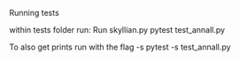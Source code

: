 Running tests

within tests folder run:
Run skyllian.py
pytest test_annall.py

To also get prints run with the flag -s
pytest -s test_annall.py